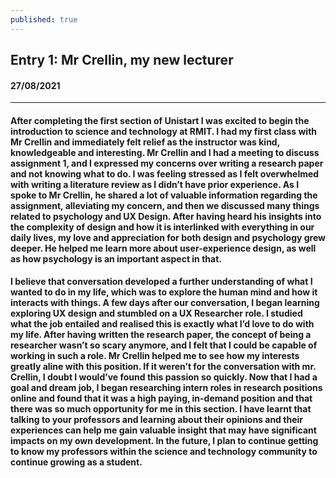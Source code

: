 ```yaml
---
published: true
---
```

 ## Entry 1: Mr Crellin, my new lecturer    

#### 27/08/2021
__________________________________________________________________________________________
#### After completing the first section of Unistart I was excited to begin the introduction to science and technology at RMIT. I had my first class with Mr Crellin and immediately felt relief as the instructor was kind, knowledgeable and interesting. Mr Crellin and I had a meeting to discuss assignment 1, and I expressed my concerns over writing a research paper and not knowing what to do. I was feeling stressed as I felt overwhelmed with writing a literature review as I didn’t have prior experience. As I spoke to Mr Crellin, he shared a lot of valuable information regarding the assignment, alleviating my concern,  and then we discussed many things related to psychology and UX Design. After having heard his insights into the complexity of design and how it is interlinked with everything in our daily lives, my love and appreciation for both design and psychology grew deeper. He helped me learn more about user-experience design, as well as how psychology is an important aspect in that.

#### I believe that conversation developed a further understanding of what I wanted to do in my life, which was to explore the human mind and how it interacts with things. A few days after our conversation, I began learning exploring UX design and stumbled on a UX Researcher role. I studied what the job entailed and realised this is exactly what I’d love to do with my life. After having written the research paper, the concept of being a researcher wasn’t so scary anymore, and I felt that I could be capable of working in such a role. Mr Crellin helped me to see how my interests greatly aline with this position. If it weren’t for the conversation with mr. Crellin, I doubt I would’ve found this passion so quickly. Now that I had a goal and dream job, I began researching intern roles in research positions online and found that it was a high paying, in-demand position and that there was so much opportunity for me in this section. I have learnt that talking to your professors and learning about their opinions and their experiences can help me gain valuable insight that may have significant impacts on my own development. In the future, I plan to continue getting to know my professors within the science and technology community to continue growing as a student.
